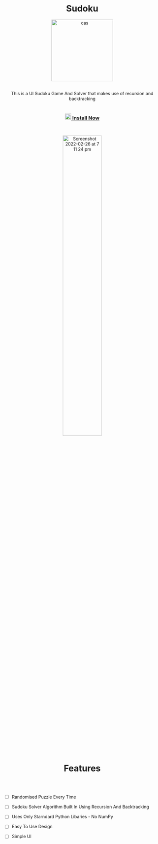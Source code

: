 <h1 align="center">Sudoku</h1>

<div align="center">
  <a href="https://github.com/MartinGurasvili/Sudoku">
    <img width="200" height="200" alt="cas" src="https://user-images.githubusercontent.com/76784461/155856251-81743279-6fb9-41c8-8b7e-c7bac124f6ba.png">
  </a>



  <p align="center">
    <br>
    This is a UI Sudoku Game And Solver that makes use of recursion and backtracking
    <br />
    <br>
    <a href="https://github.com/MartinGurasvili/Sudoku/releases/download/v1.0.0/Sudoku.app.zip"><h3><img width="20px" height="20px"   alt="Screenshot 2022-02-17 at 8 12 25 pm" src="https://user-images.githubusercontent.com/76784461/154564937-57c93aa0-69f8-497c-97d6-33b1d7d411e0.png"> Install Now</h3></a>
    <br />
   
    
  </p>
</div>



<div align="center">
    <img style="width:50%"  alt="Screenshot 2022-02-26 at 7 11 24 pm" src="https://user-images.githubusercontent.com/76784461/155856784-b2c1d403-c6fc-4a46-b9ec-8edb22d28d25.gif">
  </div>

<br></br>
<h1 align="center" >Features </h1>
<br></br>

   - [ ] Randomised Puzzle Every Time
   - [ ] Sudoku Solver Algorithm Built In Using Recursion And Backtracking
   
   - [ ] Uses Only Starndard Python Libaries - No NumPy
   
   - [ ] Easy To Use Design
   - [ ] Simple UI
   
   
<br></br>

    



